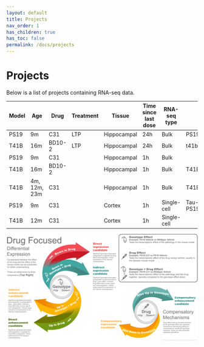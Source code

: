 ```yaml
---
layout: default
title: Projects
nav_order: 1
has_children: true
has_toc: false
permalink: /docs/projects
---
```


# Projects

Below is a list of projects containing RNA-seq data.

| Model| Age | Drug | Treatment | Tissue | Time since<br>last dose	| RNA-seq<br>type | SCG folder<br>name | GitHub repo<br>name |
|---|---|---|---|---|---|---|---|---|
| PS19 | 9m | C31 | LTP | Hippocampal | 24h | Bulk | PS19_C31_stim | [PS19_C31_stim](https://github.com/Longo-Lab/PS19_C31_stim) |
| T41B | 16m | BD10-2 | LTP | Hippocampal | 24h | Bulk | t41b_BD10-2_stim | [T41B_BD10-2_stim](https://github.com/Longo-Lab/T41B_BD10-2_stim) |
| PS19 | 9m | C31 |  | Hippocampal | 1h | Bulk |  |  |
| T41B | 16m | BD10-2 |  | Hippocampal | 1h | Bulk | T41B_BD10-2 | [T41B_BD10-2](https://github.com/Longo-Lab/T41B_BD10-2) |
| T41B | 4m, 12m, 23m | C31 |  | Hippocampal | 1h | Bulk | T41B_C31_aged | [T41B_C31_aged](https://github.com/Longo-Lab/T41B_C31_aged) |
| PS19 | 9m | C31 |  | Cortex | 1h | Single-cell | Tau-PS19_C31_cortex_snRNAseq | [PS19_C31_snRNAseq](https://github.com/Longo-Lab/PS19_C31_snRNAseq) |
| T41B | 12m | C31 |  | Cortex  | 1h | Single-cell |  |  |

<div class="img-frame">
  <img src="/assets/images/geno-drug.png" />
</div>
